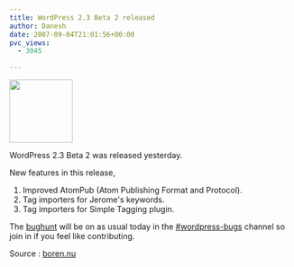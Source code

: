 ```yaml
---
title: WordPress 2.3 Beta 2 released
author: Danesh
date: 2007-09-04T21:01:56+00:00
pvc_views:
  - 3045

---
```

<img loading="lazy" src="/wp-content/uploads/2007/02/wp-20-square-button.gif" height="112" width="112" />

WordPress 2.3 Beta 2 was released yesterday.

New features in this release,

  1. Improved AtomPub (Atom Publishing Format and Protocol).
  2. Tag importers for Jerome's keywords.
  3. Tag importers for Simple Tagging plugin.

The [bughunt][1] will be on as usual today in the <a href="irc://irc.freenode.net/wordpress-bugs" onclick="javascript:urchinTracker ('/outbound/article/irc.freenode.net');">#wordpress-bugs</a> channel so join in if you feel like contributing.

Source : [boren.nu][2]

 [1]: http://codex.wordpress.org/WordPress_Bug_Hunts
 [2]: http://boren.nu/archives/2007/09/04/wordpress-23-beta-2/